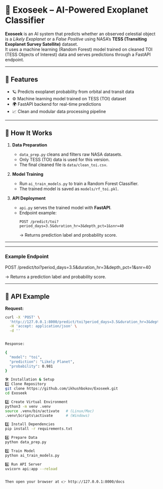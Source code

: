 # 🌌 Exoseek – AI-Powered Exoplanet Classifier

**Exoseek** is an AI system that predicts whether an observed celestial object is a *Likely Exoplanet* or a *False Positive* using NASA’s **TESS (Transiting Exoplanet Survey Satellite)** dataset.  
It uses a machine learning (Random Forest) model trained on cleaned TOI (TESS Objects of Interest) data and serves predictions through a FastAPI endpoint.

---

## 🚀 Features
- 🪐 Predicts exoplanet probability from orbital and transit data  
- ⚙️ Machine learning model trained on TESS (TOI) dataset  
- 🌍 FastAPI backend for real-time predictions  
- 📈 Clean and modular data processing pipeline  

---

## 🧠 How It Works
1. **Data Preparation**  
   - `data_prep.py` cleans and filters raw NASA datasets.  
   - Only TESS (TOI) data is used for this version.  
   - The final cleaned file is `data/clean_toi.csv`.  

2. **Model Training**  
   - Run `ai_train_models.py` to train a Random Forest Classifier.  
   - The trained model is saved as `models/rf_toi.pkl`.

3. **API Deployment**  
   - `api.py` serves the trained model with **FastAPI**.  
   - Endpoint example:
     ```
     POST /predict/toi?period_days=3.5&duration_hr=3&depth_pct=1&snr=40
     ```
     → Returns prediction label and probability score.

---

---

### Example Endpoint

POST /predict/toi?period_days=3.5&duration_hr=3&depth_pct=1&snr=40


→ Returns a prediction label and probability score.

---

## 🧩 API Example

**Request:**
```bash
curl -X 'POST' \
  'http://127.0.0.1:8000/predict/toi?period_days=3.5&duration_hr=3&depth_pct=1&snr=40' \
  -H 'accept: application/json' \
  -d ''


Response:

{
  "model": "toi",
  "prediction": "Likely Planet",
  "probability": 0.981
}

🛠️ Installation & Setup
1️⃣ Clone Repository
git clone https://github.com/ikhushbokov/Exoseek.git
cd Exoseek

2️⃣ Create Virtual Environment
python3 -m venv .venv
source .venv/bin/activate   # (Linux/Mac)
.venv\Scripts\activate      # (Windows)

3️⃣ Install Dependencies
pip install -r requirements.txt

4️⃣ Prepare Data
python data_prep.py

5️⃣ Train Model
python ai_train_models.py

6️⃣ Run API Server
uvicorn api:app --reload


Then open your browser at 👉 http://127.0.0.1:8000/docs



